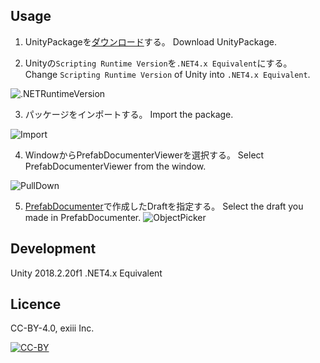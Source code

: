 ## Usage

1. UnityPackageを[ダウンロード](https://github.com/pf35301/uPrefabDocumenterViewer/releases)する。
Download UnityPackage.


2. Unityの`Scripting Runtime Version`を`.NET4.x Equivalent`にする。
Change `Scripting Runtime Version` of Unity into `.NET4.x Equivalent`.

![.NETRuntimeVersion](https://i.gyazo.com/c99fe0cbfbd57c6e9b980892f9a6fee1.png)


3. パッケージをインポートする。
Import the package.


![Import](https://i.gyazo.com/42c7f83b7f3d77013d6c3bbb5f7c4461.png)


4. WindowからPrefabDocumenterViewerを選択する。
Select PrefabDocumenterViewer from the window.


![PullDown](https://i.gyazo.com/8fbda7b78345d8906801046485046051.png)


5. [PrefabDocumenter](https://github.com/exiii/PrefabDocumenter)で作成したDraftを指定する。
Select the draft you made in PrefabDocumenter.
![ObjectPicker](https://i.gyazo.com/827667595a76b2054f062d58582f6fb0.png)

## Development
Unity 2018.2.20f1
.NET4.x Equivalent

## Licence
CC-BY-4.0, exiii Inc.

[![CC-BY](https://licensebuttons.net/l/by/3.0/88x31.png)](https://creativecommons.org/licenses/by/4.0/deed.ja)